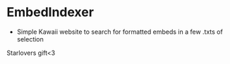 # EmbedIndexer

- Simple Kawaii website to search for formatted embeds in a few .txts of selection
  

Starlovers gift<3
